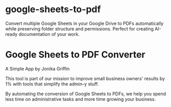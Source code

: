 # google-sheets-to-pdf
Convert multiple Google Sheets in your Google Drive to PDFs automatically while preserving folder structure and permissions. Perfect for creating AI-ready documentation of your work.

# Google Sheets to PDF Converter

A Simple App by Jonika Griffin

This tool is part of our mission to improve small business owners' results by 1% with tools that simplify the admin-y stuff. 

By automating the conversion of Google Sheets to PDFs, we help you spend less time on administrative tasks and more time growing your business.
